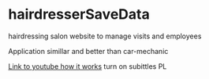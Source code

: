 # hairdresserSaveData
hairdressing salon website to manage visits and employees

Application simillar and better than car-mechanic

[Link to youtube how it works](https://www.youtube.com/watch?v=ifbzxDRLzcA) turn on subittles PL
